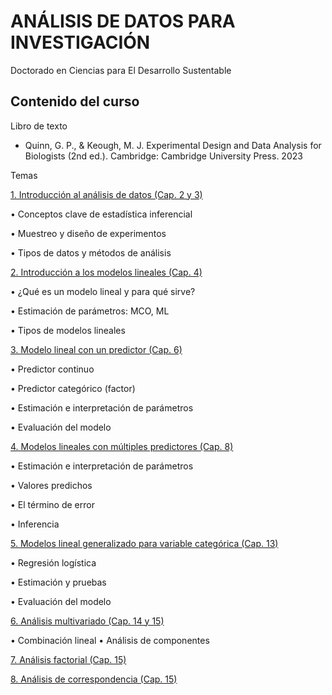 # ANÁLISIS DE DATOS PARA INVESTIGACIÓN

Doctorado en Ciencias para El Desarrollo Sustentable

## Contenido del curso

Libro de texto

-	Quinn, G. P., & Keough, M. J. Experimental Design and Data Analysis for Biologists (2nd ed.). Cambridge: Cambridge University Press. 2023

Temas

[1. Introducción al análisis de datos (Cap. 2 y 3)](https://uninorte-my.sharepoint.com/:b:/g/personal/andresmv_uninorte_edu_co/EVfXpkDy3X5Kq-C4deZKdbsBlqoYrEN71QaqHOK4VlXUFQ?e=QvY5a4)

•	Conceptos clave de estadística inferencial

•	Muestreo y diseño de experimentos

•	Tipos de datos y métodos de análisis

[2. Introducción a los modelos lineales (Cap. 4)](https://uninorte-my.sharepoint.com/:b:/g/personal/andresmv_uninorte_edu_co/EWXkJ9v0AphEkTiOCOom9YABkA0Lm1m50jfmsxvRz_yhPA?e=ywek0K)

•	¿Qué es un modelo lineal y para qué sirve?

•	Estimación de parámetros: MCO, ML

•	Tipos de modelos lineales

[3. Modelo lineal con un predictor (Cap. 6)](https://uninorte-my.sharepoint.com/:b:/g/personal/andresmv_uninorte_edu_co/EQ5GNEKyeTpCkcinvcMhyV4Br-1SP_ryXa1kKN2BSqOumQ?e=gCWx2P)

•	Predictor continuo

•	Predictor categórico (factor)

•	Estimación e interpretación de parámetros

•	Evaluación del modelo

[4. Modelos lineales con múltiples predictores (Cap. 8)](https://uninorte-my.sharepoint.com/:b:/g/personal/andresmv_uninorte_edu_co/EU6ePDdi--dMr0cWMf67XZ0BdoyJskKo6hRORvH8t7PCmQ?e=mCojYV)

•	Estimación e interpretación de parámetros

•	Valores predichos

•	El término de error

•	Inferencia

[5. Modelos lineal generalizado para variable categórica (Cap. 13)]()

•	Regresión logística

•	Estimación y pruebas

•	Evaluación del modelo

[6. Análisis multivariado (Cap. 14 y 15)]()

•	Combinación lineal
•	Análisis de componentes

[7. Análisis factorial (Cap. 15)]()

[8. Análisis de correspondencia (Cap. 15)]()

